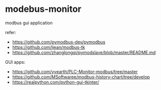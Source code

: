 # modebus-monitor
modbus gui application


refer:
- https://github.com/pymodbus-dev/pymodbus
- https://github.com/ljean/modbus-tk
- https://github.com/zhanglongqi/pymodslave/blob/master/README.md

GUI apps:
- https://github.com/yyearth/PLC-Monitor-modbus/tree/master
- https://github.com/MSoftwaree/modbus-history-chart/tree/develop
- https://realpython.com/python-gui-tkinter/
  
